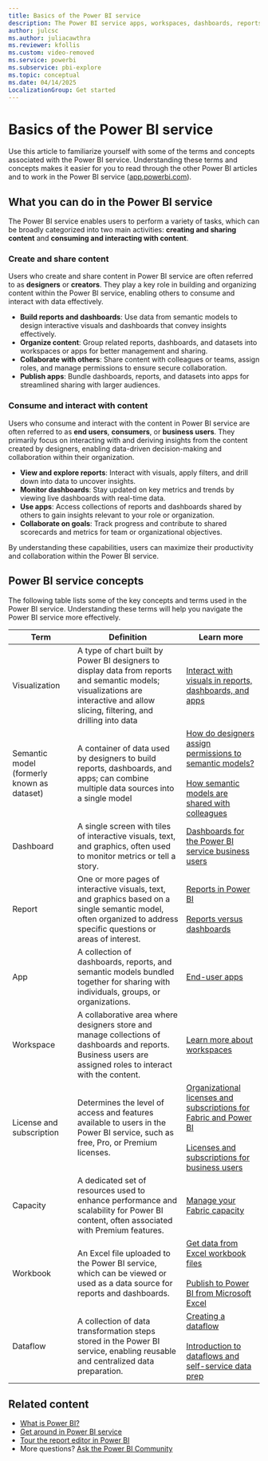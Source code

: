 ```yaml
---
title: Basics of the Power BI service
description: The Power BI service apps, workspaces, dashboards, reports, semantic models, and workbooks, written for all users.
author: julcsc
ms.author: juliacawthra
ms.reviewer: kfollis
ms.custom: video-removed
ms.service: powerbi
ms.subservice: pbi-explore
ms.topic: conceptual
ms.date: 04/14/2025
LocalizationGroup: Get started
---
```


# Basics of the Power BI service

Use this article to familiarize yourself with some of the terms and concepts associated with the Power BI service. Understanding these terms and concepts makes it easier for you to read through the other Power BI articles and to work in the Power BI service ([app.powerbi.com](https://app.powerbi.com)).

## What you can do in the Power BI service

The Power BI service enables users to perform a variety of tasks, which can be broadly categorized into two main activities: **creating and sharing content** and **consuming and interacting with content**.

### Create and share content

Users who create and share content in Power BI service are often referred to as **designers** or **creators**. They play a key role in building and organizing content within the Power BI service, enabling others to consume and interact with data effectively.

- **Build reports and dashboards**: Use data from semantic models to design interactive visuals and dashboards that convey insights effectively.
- **Organize content**: Group related reports, dashboards, and datasets into workspaces or apps for better management and sharing.
- **Collaborate with others**: Share content with colleagues or teams, assign roles, and manage permissions to ensure secure collaboration.
- **Publish apps**: Bundle dashboards, reports, and datasets into apps for streamlined sharing with larger audiences.

### Consume and interact with content

Users who consume and interact with the content in Power BI service are often referred to as **end users**, **consumers**, or **business users**. They primarily focus on interacting with and deriving insights from the content created by designers, enabling data-driven decision-making and collaboration within their organization.

- **View and explore reports**: Interact with visuals, apply filters, and drill down into data to uncover insights.
- **Monitor dashboards**: Stay updated on key metrics and trends by viewing live dashboards with real-time data.
- **Use apps**: Access collections of reports and dashboards shared by others to gain insights relevant to your role or organization.
- **Collaborate on goals**: Track progress and contribute to shared scorecards and metrics for team or organizational objectives.

By understanding these capabilities, users can maximize their productivity and collaboration within the Power BI service.

## Power BI service concepts

The following table lists some of the key concepts and terms used in the Power BI service. Understanding these terms will help you navigate the Power BI service more effectively.

| Term  | Definition | Learn more |
|----|---|---|
| Visualization | A type of chart built by Power BI designers to display data from reports and semantic models; visualizations are interactive and allow slicing, filtering, and drilling into data | [Interact with visuals in reports, dashboards, and apps](../consumer/end-user-visualizations.md) |
| Semantic model (formerly known as dataset) | A container of data used by designers to build reports, dashboards, and apps; can combine multiple data sources into a single model  | [How do designers assign permissions to semantic models?](../connect-data/service-datasets-build-permissions.md)<br><br>[How semantic models are shared with colleagues](../collaborate-share/service-share-dashboards.md) |
| Dashboard| A single screen with tiles of interactive visuals, text, and graphics, often used to monitor metrics or tell a story. | [Dashboards for the Power BI service business users](../consumer/end-user-dashboards.md) |
| Report | One or more pages of interactive visuals, text, and graphics based on a single semantic model, often organized to address specific questions or areas of interest. | [Reports in Power BI](../consumer/end-user-reports.md)<br><br>[Reports versus dashboards](../consumer/end-user-reports.md#dashboards-versus-reports) |
| App | A collection of dashboards, reports, and semantic models bundled together for sharing with individuals, groups, or organizations. | [End-user apps](../consumer/end-user-apps.md) |
| Workspace| A collaborative area where designers store and manage collections of dashboards and reports. Business users are assigned roles to interact with the content. | [Learn more about workspaces](../consumer/end-user-workspaces.md) |
| License and subscription | Determines the level of access and features available to users in the Power BI service, such as free, Pro, or Premium licenses. | [Organizational licenses and subscriptions for Fabric and Power BI](../enterprise/service-admin-licensing-organization.md)<br><br>[Licenses and subscriptions for business users](../consumer/end-user-license.md) |
| Capacity | A dedicated set of resources used to enhance performance and scalability for Power BI content, often associated with Premium features. | [Manage your Fabric capacity](/fabric/admin/capacity-settings) |
| Workbook | An Excel file uploaded to the Power BI service, which can be viewed or used as a data source for reports and dashboards. | [Get data from Excel workbook files](../connect-data/service-excel-workbook-files.md)<br><br>[Publish to Power BI from Microsoft Excel](../connect-data/service-publish-from-excel.md) |
| Dataflow | A collection of data transformation steps stored in the Power BI service, enabling reusable and centralized data preparation. | [Creating a dataflow](../transform-model/dataflows/dataflows-create.md)<br><br>[Introduction to dataflows and self-service data prep](../transform-model/dataflows/dataflows-introduction-self-service.md) |


## Related content

- [What is Power BI?](power-bi-overview.md)
- [Get around in Power BI service](../consumer/end-user-experience.md)
- [Tour the report editor in Power BI](../create-reports/service-the-report-editor-take-a-tour.md)
- More questions? [Ask the Power BI Community](https://community.powerbi.com/)
